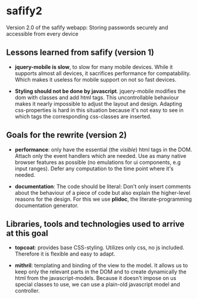 safify2
=======

Version 2.0 of the safify webapp: Storing passwords securely
and accessible from every device

Lessons learned from safify (version 1)
---------------------------------------

* **jquery-mobile is slow**, to slow for many mobile devices.
While it supports almost all devices, it sacrifices performance
for compatability. Which makes it useless for mobile support on
not so fast devices.

* **Styling should not be done by javascript**. jquery-mobile 
modifies the dom with classes and add html tags. This uncontrollable
behaviour makes it nearly impossible to adjust the layout and design.
Adapting css-properties is hard in this situation because it's not
easy to see in which tags the corresponding css-classes are inserted.

Goals for the rewrite (version 2)
---------------------------------

* **performance**: only have the essential (the *visible*) html tags
in the DOM. Attach only the event handlers which are needed.
Use as many native browser features as possible (no emulations for
ui components, e.g input ranges). Defer any computation to the time
point where it's needed.

* **documentation**: The code should be literal: Don't only insert
comments about the behaviour of a piece of code but also explain
the higher-level reasons for the design. For this we use **plidoc**,
the literate-programming documentation generator.

Libraries, tools and technologies used to arrive at this goal
-------------------------------------------------------------

* **topcoat**: provides base CSS-styling.
Utilizes only css, no js included. Therefore it is flexible and 
easy to adapt.

* **mithril**: templating and binding of the view to the model.
It allows us to keep only the relevant parts in the DOM and 
to create dynamically the html from the javascript-models.
Because it doesn't impose on us special classes to use, we can
use a plain-old javascript model and controller.